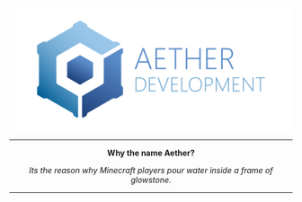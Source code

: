 <div align="center">
  <br />
  <p>
    <img src="https://github.com/aether-development/.github/blob/69ea94cf3c71445296dff428ad3bf8eeffccc72d/resources/Aether%20Development%20Logo.png" width="546" alt="aether-framework" />
  </p>
  <hr/>
  <p><b>Why the name Aether?</b></p>
  <p><i>Its the reason why Minecraft players pour water inside a frame of glowstone.</i></p>
            <hr/>
</div>

